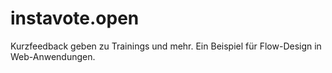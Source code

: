 instavote.open
==============

Kurzfeedback geben zu Trainings und mehr. Ein Beispiel für Flow-Design in Web-Anwendungen.
